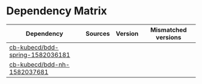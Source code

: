 # Dependency Matrix

Dependency | Sources | Version | Mismatched versions
---------- | ------- | ------- | -------------------
[cb-kubecd/bdd-spring-1582036181](https://github.com/cb-kubecd/bdd-spring-1582036181.git) |  | []() | 
[cb-kubecd/bdd-nh-1582037681](https://github.com/cb-kubecd/bdd-nh-1582037681.git) |  | []() | 
